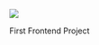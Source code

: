 <a href="https://codeclimate.com/github/Vlad-Code/brain-games-2022/maintainability"><img src="https://api.codeclimate.com/v1/badges/2f18c9626217ca9a53bf/maintainability" /></a>

First Frontend Project
